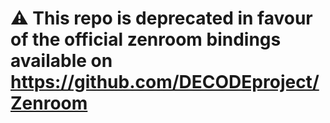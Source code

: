 # :warning: This repo is deprecated in favour of the official zenroom bindings available on https://github.com/DECODEproject/Zenroom
